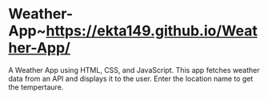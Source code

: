 # Weather-App~https://ekta149.github.io/Weather-App/
A Weather App using HTML, CSS, and JavaScript. This app fetches weather data from an API and displays it to the user.
Enter the location name to get the tempertaure. 
